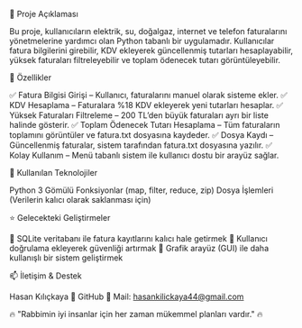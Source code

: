 📌 Proje Açıklaması

Bu proje, kullanıcıların elektrik, su, doğalgaz, internet ve telefon faturalarını yönetmelerine yardımcı olan Python tabanlı bir uygulamadır. Kullanıcılar fatura bilgilerini girebilir, KDV ekleyerek güncellenmiş tutarları hesaplayabilir, yüksek faturaları filtreleyebilir ve toplam ödenecek tutarı görüntüleyebilir.

🎯 Özellikler

✅ Fatura Bilgisi Girişi – Kullanıcı, faturalarını manuel olarak sisteme ekler.
✅ KDV Hesaplama – Faturalara %18 KDV ekleyerek yeni tutarları hesaplar.
✅ Yüksek Faturaları Filtreleme – 200 TL’den büyük faturaları ayrı bir liste halinde gösterir.
✅ Toplam Ödenecek Tutarı Hesaplama – Tüm faturaların toplamını görüntüler ve fatura.txt dosyasına kaydeder.
✅ Dosya Kaydı – Güncellenmiş faturalar, sistem tarafından fatura.txt dosyasına yazılır.
✅ Kolay Kullanım – Menü tabanlı sistem ile kullanıcı dostu bir arayüz sağlar.

🔧 Kullanılan Teknolojiler

Python 3
Gömülü Fonksiyonlar (map, filter, reduce, zip)
Dosya İşlemleri (Verilerin kalıcı olarak saklanması için)

⭐ Gelecekteki Geliştirmeler

🔹 SQLite veritabanı ile fatura kayıtlarını kalıcı hale getirmek
🔹 Kullanıcı doğrulama ekleyerek güvenliği artırmak
🔹 Grafik arayüz (GUI) ile daha kullanışlı bir sistem geliştirmek

📫 İletişim & Destek

Hasan Kılıçkaya
🔗 GitHub
📧 Mail: hasankilickaya44@gmail.com

🔥 "Rabbimin iyi insanlar için her zaman mükemmel planları vardır." 🔥
